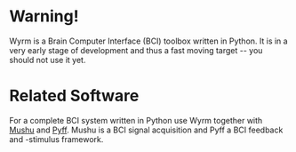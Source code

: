Warning!
========

Wyrm is a Brain Computer Interface (BCI) toolbox written in Python. It is in a
very early stage of development and thus a fast moving target -- you should
not use it yet.


Related Software
================

For a complete BCI system written in Python use Wyrm together with
[Mushu][mushu] and [Pyff][pyff]. Mushu is a BCI signal acquisition and Pyff a
BCI feedback and -stimulus framework.

  [pyff]: http://github.com/venthur/pyff
  [mushu]: http://github.com/venthur/mushu

